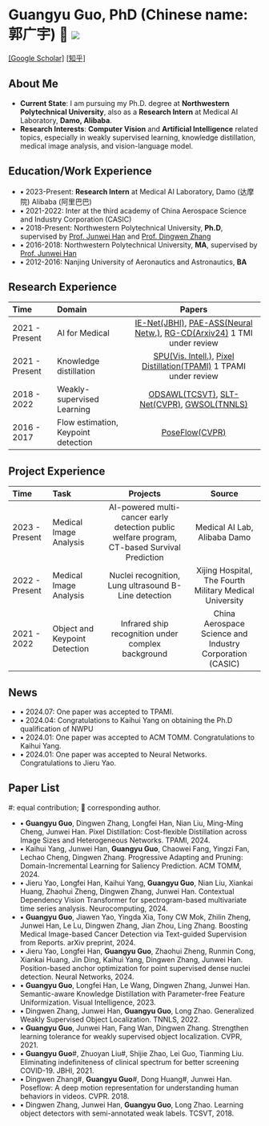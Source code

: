 # Guangyu Guo, PhD (Chinese name: 郭广宇) 👋 ![](https://komarev.com/ghpvc/?username=gyguo&color=blue&style=flat-square)
[[Google Scholar]](https://scholar.google.com/citations?user=F-mtieAAAAAJ&hl=zh-CN)
[[知乎]](https://www.zhihu.com/people/gyguo95)


##  About Me
- **Current State**: I am pursuing my Ph.D. degree at **Northwestern Polytechnical University**, also as a **Research Intern** at Medical AI Laboratory, **Damo, Alibaba**.
- **Research Interests**: **Computer Vision** and **Artificial Intelligence** related topics, especially in weakly supervised learning, knowledge distillation, medical image analysis, and vision-language model.

## Education/Work Experience
- **$\bullet$** 2023-Present: **Research Intern** at Medical AI Laboratory, Damo (达摩院) Alibaba (阿里巴巴)
- **$\bullet$** 2021-2022: Inter at the third academy of China Aerospace Science and Industry Corporation (CASIC)
- **$\bullet$** 2018-Present: Northwestern Polytechnical University, **Ph.D**, supervised by [Prof. Junwei Han](https://scholar.google.com/citations?user=xrqsoesAAAAJ&hl) and [Prof. Dingwen Zhang](https://scholar.google.com/citations?user=lKFZwK0AAAAJ&hl)
- **$\bullet$** 2016-2018: Northwestern Polytechnical University, **MA**, supervised by [Prof. Junwei Han](https://scholar.google.com/citations?user=xrqsoesAAAAJ&hl)
- **$\bullet$** 2012-2016: Nanjing University of Aeronautics and Astronautics, **BA**

## Research Experience
| Time | Domain | Papers  |
|:--------|:--------| :---------:|
|2021 - Present| AI for Medical| [IE-Net(JBHI)](https://ieeexplore.ieee.org/document/9357911), [PAE-ASS(Neural Netw.)](https://www.sciencedirect.com/science/article/pii/S0893608023007001), [RG-CD(Arxiv24)](http://arxiv.org/abs/2405.14230) 1 TMI under review|
|2021 - Present| Knowledge distillation | [SPU(Vis. Intell.)](https://link.springer.com/article/10.1007/s44267-023-00003-0), [Pixel Distillation(TPAMI)](https://ieeexplore.ieee.org/abstract/document/10579049) 1 TPAMI under review|
|2018 - 2022| Weakly-supervised Learning | [ODSAWL(TCSVT)](https://ieeexplore.ieee.org/abstract/document/8554285), [SLT-Net(CVPR)](http://openaccess.thecvf.com/content/CVPR2021/html/Guo_Strengthen_Learning_Tolerance_for_Weakly_Supervised_Object_Localization_CVPR_2021_paper.html), [GWSOL(TNNLS)](https://ieeexplore.ieee.org/abstract/document/9899408) |
|2016 - 2017| Flow estimation, Keypoint detection| [PoseFlow(CVPR)](https://openaccess.thecvf.com/content_cvpr_2018/html/Zhang_PoseFlow_A_Deep_CVPR_2018_paper.html) |

## Project Experience
| Time | Task | Projects  | Source  |
|:--------|:--------| :---------:| :---------:|
|2023 - Present | Medical Image Analysis | AI-powered multi-cancer early detection public welfare program, CT-based Survival Prediction | Medical AI Lab, Alibaba Damo |
|2022 - Present | Medical Image Analysis | Nuclei recognition, Lung ultrasound B-Line detection | Xijing Hospital, The Fourth Military Medical University |
|2021 - 2022 | Object and Keypoint Detection | Infrared ship recognition under complex background | China Aerospace Science and Industry Corporation (CASIC) |


## News
- **$\bullet$** 2024.07: One paper was accepted to TPAMI.
- **$\bullet$** 2024.04: Congratulations to Kaihui Yang on obtaining the Ph.D qualification of NWPU
- **$\bullet$** 2024.01: One paper was accepted to ACM TOMM. Congratulations to Kaihui Yang.
- **$\bullet$** 2024.01: One paper was accepted to Neural Networks. Congratulations to Jieru Yao.

## Paper List
\#: equal contribution; :email: corresponding author.

- **$\bullet$** **Guangyu Guo**, Dingwen Zhang, Longfei Han, Nian Liu, Ming-Ming Cheng, Junwei Han. Pixel Distillation: Cost-flexible Distillation across Image Sizes and Heterogeneous Networks. TPAMI, 2024. 
- **$\bullet$** Kaihui Yang, Junwei Han, **Guangyu Guo**, Chaowei Fang, Yingzi Fan, Lechao Cheng, Dingwen Zhang. Progressive Adapting and Pruning: Domain-Incremental Learning for Saliency Prediction. ACM TOMM, 2024.
- **$\bullet$** Jieru Yao, Longfei Han, Kaihui Yang, **Guangyu Guo**, Nian Liu, Xiankai Huang, Zhaohui Zheng, Dingwen Zhang, Junwei Han. Contextual Dependency Vision Transformer for spectrogram-based multivariate time series analysis. Neurocomputing, 2024.
- **$\bullet$** **Guangyu Guo**, Jiawen Yao, Yingda Xia, Tony CW Mok, Zhilin Zheng, Junwei Han, Le Lu, Dingwen Zhang, Jian Zhou, Ling Zhang. Boosting Medical Image-based Cancer Detection via Text-guided Supervision from Reports. arXiv preprint, 2024.
- **$\bullet$** Jieru Yao, Longfei Han, **Guangyu Guo**, Zhaohui Zheng, Runmin Cong, Xiankai Huang, Jin Ding, Kaihui Yang, Dingwen Zhang, Junwei Han. Position-based anchor optimization for point supervised dense nuclei detection. Neural Networks, 2024.
- **$\bullet$** **Guangyu Guo**, Longfei Han, Le Wang, Dingwen Zhang, Junwei Han. Semantic-aware Knowledge Distillation with Parameter-free Feature Uniformization. Visual Intelligence, 2023.
- **$\bullet$** Dingwen Zhang, Junwei Han, **Guangyu Guo**, Long Zhao. Generalized Weakly Supervised Object Localization. TNNLS, 2022. 
- **$\bullet$** **Guangyu Guo**, Junwei Han, Fang Wan, Dingwen Zhang. Strengthen learning tolerance for weakly supervised object localization. CVPR, 2021.
- **$\bullet$** **Guangyu Guo**\#, Zhuoyan Liu\#, Shijie Zhao, Lei Guo, Tianming Liu. Eliminating indefiniteness of clinical spectrum for better screening COVID-19. JBHI, 2021.
- **$\bullet$** Dingwen Zhang\#, **Guangyu Guo**\#, Dong Huang\#, Junwei Han. Poseflow: A deep motion representation for understanding human behaviors in videos. CVPR. 2018.  
- **$\bullet$** Dingwen Zhang, Junwei Han, **Guangyu Guo**, Long Zhao. Learning object detectors with semi-annotated weak labels. TCSVT, 2018. 
